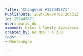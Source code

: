 ```yaml
---
Title: 'Changeset #157445871'
PublishDate: 2024-10-04T06:26:31Z
id: 157445871
user: mario_du
comment: Hotel S Family Jovicevic
created_by: Go Map!! 4.3.0
tags:
- Montenegro

---
```


